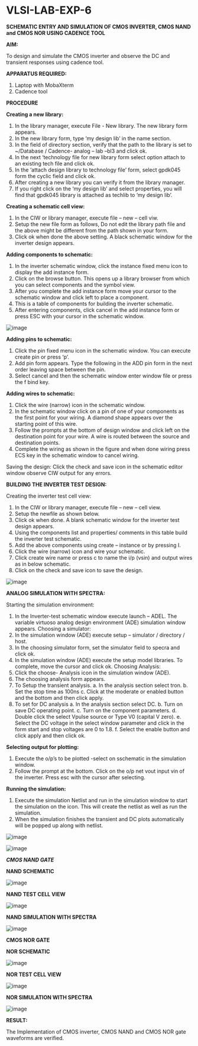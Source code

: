 # VLSI-LAB-EXP-6
**SCHEMATIC ENTRY AND SIMULATION OF CMOS INVERTER, CMOS NAND and CMOS NOR USING CADENCE TOOL**

**AIM:**

To design and simulate the CMOS inverter and observe the DC and transient responses using cadence tool.

**APPARATUS REQUIRED:**
 
1.	Laptop with MobaXterm
2.	Cadence tool
	
**PROCEDURE**

**Creating a new library:**
1.	In the library manager, execute File - New library. The new library form appears.
2.	In the new library form, type ‘my design lib’ in the name section.
3.	In the field of directory section, verify that the path to the library is set to ~/Database / Cadence- analog – lab –bl3 and click ok.
4.	In the next ‘technology file for new library form select option attach to an existing tech file and click ok.
5.	In the ‘attach design library to technology file’ form, select gpdk045 form the cyclic field and click ok.
6.	After creating a new library you can verify it from the library manager.
7.	If you right click on the ‘my design lib’ and select properties, you will find that gpdk045 library is attached as techlib to ‘my design lib’.

**Creating a schematic cell view:**

1.	In the CIW or library manager, execute file – new – cell viw.
2.	Setup the new file form as follows, Do not edit the library path file and the above might be different from the path shown in your form.
3.	Click ok when done the above setting. A black schematic window for the inverter design appears.

**Adding components to schematic:**

1.	In the inverter schematic window, click the instance fixed menu icon to display the add instance form.
2.	Click on the browse button. This opens up a library browser from which you can select components and the symbol view.
3.	After you complete the add instance form move your cursor to the schematic window and click left to place a component.
4.	This is a table of components for building the inverter schematic.
5.	After entering components, click cancel in the add instance form or press ESC with your cursor in the schematic window.

 ![image](https://github.com/Lokeshmb005/VLSI-LAB-EXP-6/assets/159941167/ff2e4de9-cd56-4227-8ce4-c9887921b4f2)

**Adding pins to schematic:**

1.	Click the pin fixed menu icon in the schematic window. You can execute create pin or press ‘p’.
2.	Add pin form appears. Type the following in the ADD pin form in the next order leaving space between the pin.
3.	Select cancel and then the schematic window enter window file or press the f bind key.
   
**Adding wires to schematic:**

1.	Click the wire (narrow) icon in the schematic window.
2.	In the schematic window click on a pin of one of your components as the first point for your wiring. A diamond shape appears over the starting point of this wire.
3.	Follow the prompts at the bottom of design window and click left on the destination point for your wire. A wire is routed between the source and destination points.
4.	Complete the wiring as shown in the figure and when done wiring press ECS key in the schematic window to cancel wiring.

Saving the design:
	Click the check and save icon in the schematic editor window observe CIW output for any errors.

**BUILDING THE INVERTER TEST DESIGN:**

Creating the inverter test cell view:
1.	In the CIW or library manager, execute file – new – cell view.
2.	Setup the newfile as shown below.
3.	Click ok when done. A blank schematic window for the inverter test design appears.
4.	Using the components list and properties/ comments in this table build the inverter test schematic.
5.	Add the above components using create – instance or by pressing I.
6.	Click the wire (narrow) icon and wire your schematic.
7.	Click create wire name or press c to name the i/p (vsin) and output wires as in below schematic.
8.	Click on the check and save icon to save the design.
 
![image](https://github.com/Lokeshmb005/VLSI-LAB-EXP-6/assets/159941167/4bf6bbe3-c876-45b8-8d0c-681a2591aa43)

**ANALOG SIMULATION WITH SPECTRA:**

Starting the simulation environment:
1.	In the Inverter-test schematic window execute launch – ADEL. The variable virtuoso analog design environment (ADE) simulation window appears.
Choosing a simulator:
1.	In the simulation window (ADE) execute setup – simulator / directory / host.
2.	In the choosing simulator form, set the simulator field to specra and click ok.
3.	In the simulation window (ADE) execute the setup model libraries.
To complete, move the cursor and click ok.
Choosing Analysis:
1.	Click the choose- Analysis icon in the simulation window (ADE).
2.	The choosing analysis form appears.
3.	To Setup the transient analysis.
a.	In the analysis section select tron.
b.	Set the stop time as 100ns
c.	Click at the moderate or enabled button and the bottom and then click apply.
4.	To set for DC analysis
a.	In the analysis section select DC.
b.	Turn on save DC operating point.
c.	Turn on the component parameters.
d.	Double click the select Vpulse source or Type V0 (capital V zero).
e.	Select the DC voltage in the select window parameter and click in the form start and stop voltages are 0 to 1.8.
f.	Select the enable button and click apply and then click ok.

**Selecting output for plotting:**

1.	Execute the o/p’s to be plotted  -select on sschematic in the simulation window.
2.	Follow the prompt at the bottom. Click on the o/p net vout input vin of the inverter. Press esc with the cursor after selecting.

**Running the simulation:**

1.	Execute the simulation Netlist and run in the simulation window to start the simulation on the icon. This will create the netlist as well as run the simulation.
2.	When the simulation finishes the transient and DC plots automatically will be popped up along with netlist.
 
![image](https://github.com/Lokeshmb005/VLSI-LAB-EXP-6/assets/159941167/0cfb0830-cee0-40e2-ba57-b04aed38a170)

![image](https://github.com/Lokeshmb005/VLSI-LAB-EXP-6/assets/159941167/fa4259ee-1da9-4989-9aef-af6634dbfd3e)

***CMOS NAND GATE***

**NAND SCHEMATIC**

 ![image](https://github.com/Lokeshmb005/VLSI-LAB-EXP-6/assets/159941167/30bbf675-116a-4910-9195-37c198f40890)

**NAND TEST CELL VIEW**

 ![image](https://github.com/Lokeshmb005/VLSI-LAB-EXP-6/assets/159941167/0a7baba8-dd19-45e6-8a97-e0b7be9462c8)

**NAND SIMULATION WITH SPECTRA**
 
![image](https://github.com/Lokeshmb005/VLSI-LAB-EXP-6/assets/159941167/9b180d74-92c7-42aa-8652-30e7fbe89260)

**CMOS NOR GATE**

**NOR SCHEMATIC**

 ![image](https://github.com/Lokeshmb005/VLSI-LAB-EXP-6/assets/159941167/3ec2637c-b359-430d-9642-10b92ebfdedb)

**NOR TEST CELL VIEW**

![image](https://github.com/Lokeshmb005/VLSI-LAB-EXP-6/assets/159941167/cd64ffe6-7ddb-47e3-8f66-256e15c62e45)

**NOR SIMULATION WITH SPECTRA**

![image](https://github.com/Lokeshmb005/VLSI-LAB-EXP-6/assets/159941167/40828e25-0474-43c1-8e49-0d297ae6a11a)

**RESULT:**

The Implementation of CMOS inverter, CMOS NAND and CMOS NOR gate waveforms are verified.

